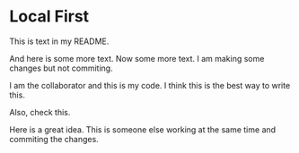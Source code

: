 # Local First

This is text in my README.

And here is some more text. Now some more text. I am making some changes but not commiting. 

I am the collaborator and this is my code. I think this is the best way to write this.

Also, check this.

Here is a great idea. This is someone else working at the same time and commiting the changes.

